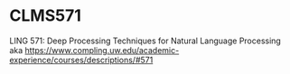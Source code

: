# CLMS571
LING 571: Deep Processing Techniques for Natural Language Processing aka https://www.compling.uw.edu/academic-experience/courses/descriptions/#571
